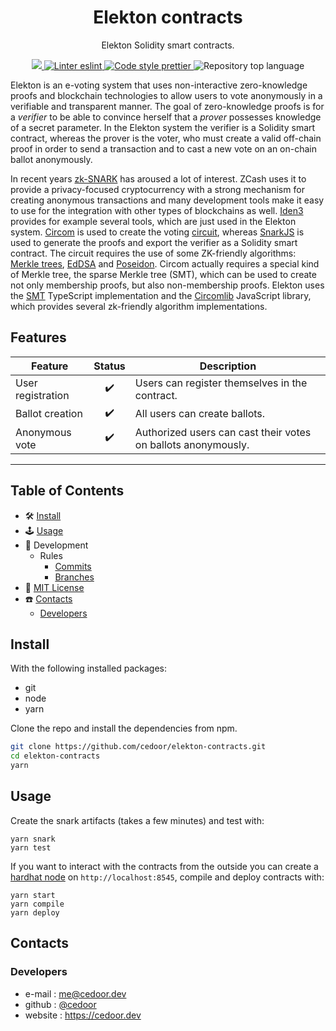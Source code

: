 <p align="center">
    <h1 align="center">
        Elekton contracts
    </h1>
    <p align="center">Elekton Solidity smart contracts.</p>
</p>

<p align="center">
    <a href="https://github.com/cedoor/elekton-contracts/blob/main/LICENSE" target="_blank">
        <img src="https://img.shields.io/github/license/cedoor/elekton-contracts.svg?style=flat-square">
    </a>
    <a href="https://eslint.org/" target="_blank">
        <img alt="Linter eslint" src="https://img.shields.io/badge/linter-eslint-8080f2?style=flat-square&logo=eslint">
    </a>
    <a href="https://prettier.io/" target="_blank">
        <img alt="Code style prettier" src="https://img.shields.io/badge/code%20style-prettier-f8bc45?style=flat-square&logo=prettier">
    </a>
    <img alt="Repository top language" src="https://img.shields.io/github/languages/top/cedoor/elekton-contracts?style=flat-square">
</p>

Elekton is an e-voting system that uses non-interactive zero-knowledge proofs and blockchain technologies to allow users to vote anonymously in a verifiable and transparent manner. The goal of zero-knowledge proofs is for a *verifier* to be able to convince herself that a *prover* possesses knowledge of a secret parameter. In the Elekton system the verifier is a Solidity smart contract, whereas the prover is the voter, who must create a valid off-chain proof in order to send a transaction and to cast a new vote on an on-chain ballot anonymously. 

In recent years [zk-SNARK](https://doi.org/10.1145/2090236.2090263) has aroused a lot of interest. ZCash uses it to provide a privacy-focused cryptocurrency with a strong mechanism for creating anonymous transactions and many development tools make it easy to use for the integration with other types of blockchains as well. [Iden3](https://www.iden3.io/) provides for example several tools, which are just used in the Elekton system. [Circom](https://github.com/iden3/circom) is used to create the voting [circuit](https://github.com/cedoor/elekton-contracts/blob/main/circuit/scheme.png), whereas [SnarkJS](https://github.com/iden3/snarkjs) is used to generate the proofs and export the verifier as a Solidity smart contract. The circuit requires the use of some ZK-friendly algorithms: [Merkle trees](https://doi.org/10.1007/3-540-48184-2_32), [EdDSA](https://doi.org/10.17487/RFC8032) and [Poseidon](https://www.poseidon-hash.info/). Circom actually requires a special kind of Merkle tree, the sparse Merkle tree (SMT), which can be used to create not only membership proofs, but also non-membership proofs. Elekton uses the [SMT](https://github.com/cedoor/sparse-merkle-tree) TypeScript implementation and the [Circomlib](https://github.com/iden3/circomlib) JavaScript library, which provides several zk-friendly algorithm implementations.

## Features

| Feature           | Status | Description                                                   |
| ----------------- | :----: | ------------------------------------------------------------- |
| User registration |   ✔️   | Users can register themselves in the contract.                |
| Ballot creation   |   ✔️   | All users can create ballots.                                 |
| Anonymous vote    |   ✔️   | Authorized users can cast their votes on ballots anonymously. |

---

## Table of Contents

-   🛠 [Install](#install)
-   🕹 [Usage](#usage)
-   🔬 Development
    -   Rules
        -   [Commits](https://github.com/cedoor/cedoor/tree/main/git#commits-rules)
        -   [Branches](https://github.com/cedoor/cedoor/tree/main/git#branch-rules)
-   🧾 [MIT License](https://github.com/cedoor/elekton-contracts/blob/main/LICENSE)
-   ☎️ [Contacts](#contacts)
    -   [Developers](#developers)

## Install

With the following installed packages:

-   git
-   node
-   yarn

Clone the repo and install the dependencies from npm.

```bash
git clone https://github.com/cedoor/elekton-contracts.git
cd elekton-contracts
yarn
```

## Usage

Create the snark artifacts (takes a few minutes) and test with:

```
yarn snark
yarn test
```

If you want to interact with the contracts from the outside you can create a [hardhat node](https://hardhat.org/hardhat-network/)
on `http://localhost:8545`, compile and deploy contracts with:

```
yarn start
yarn compile
yarn deploy
```

## Contacts

### Developers

-   e-mail : me@cedoor.dev
-   github : [@cedoor](https://github.com/cedoor)
-   website : https://cedoor.dev
